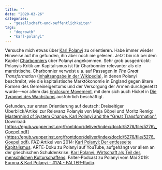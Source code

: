 ```yaml
---
title: ""
date: "2020-03-26"
categories: 
  - "gesellschaft-und-oeffentlichkeiten"
tags: 
  - "degrowth"
  - "karl-polanyi"
---
```


Versuche mich etwas über [Karl Polanyi](https://www.britannica.com/biography/Karl-Polanyi "Karl Polanyi | Hungarian politician | Britannica") zu orientieren. Habe immer wieder Hinweise auf ihn gefunden, ihn aber noch nie gelesen. Jetzt bin ich bei dem Kapitel [Charbonniers](https://editionsladecouverte.fr/catalogue/index-Abondance_et_libert__-9782348046780.html "Abondance et liberté - Pierre CHARBONNIER - Éditions La Découverte") über Polanyi angekommen. Sehr grob ausgedrückt: Polanyis Kritik am Kapitalismus ist für Charbonnier relevanter als die marxistische. Charbonnier verweist u.a. auf Passagen in _The Great Transformation_ ([Inhaltsangabe in der Wikipedia](https://de.wikipedia.org/wiki/Great_Transformation "Great Transformation – Wikipedia")), in denen Polanyi beschreibt, wie die kapitalistische Marktökonomie in England gegen ältere Formen des Gemeineigentums und der Versorgung der Armen durchgesetzt wurde—vor allem das [Enclosure Movement](https://de.wikipedia.org/wiki/Enclosure_Movement "Enclosure Movement – Wikipedia"), mit dem sich auch Hickel in [Die Tyrannei des Wachstums](https://www.dtv.de/buch/jason-hickel-die-tyrannei-des-wachstums-28163/ "Die Tyrannei des Wachstums von Jason Hickel | dtv") ausführlich beschäftigt.

Gefunden, zur ersten Orientierung auf deutsch: Dreiseitiger Überblick/Artikel zur Relevanz Polanyis von Maja Göpel und Moritz Remig: [Mastermind of System Change. Karl Polanyi and the “Great Transformation"](https://www.ingentaconnect.com/content/oekom/gaia/2014/00000023/00000001/art00019;jsessionid=10n6ofxafbd0f.x-ic-live-03 "Mastermind of System Change. Karl Polanyi and the “Great Tr...: Ingenta Connect"), Download: [https://epub.wupperinst.org/frontdoor/deliver/index/docId/5276/file/5276\_Goepel.pdf](https://epub.wupperinst.org/frontdoor/deliver/index/docId/5276/file/5276_Goepel.pdf). FAZ-Artikel von 2014: [Karl Polanyi: Der entfesselte Kapitalismus](https://www.faz.net/aktuell/wirtschaft/wirtschaftswissen/die-weltverbesserer/karl-polanyi-der-entfesselte-kapitalismus-13113650.html "Karl Polanyi: Der entfesselte Kapitalismus - Die Weltverbesserer - FAZ"). ARTE-Doku zu Polanyi auf YouTube, aufgehängt vor allem an der griechischen Schuldenkrise: [Karl Polanyi, Wirtschaft als Teil des menschlichen Kulturschaffens](https://www.youtube.com/watch?v=uBEXV8Upkzw "(36) Karl Polanyi, Wirtschaft als Teil des menschlichen Kulturschaffens 6/6 DOKUMENTATION DEUTSCH - YouTube"). Falter-Podcast zu Polanyi vom Mai 2019: [Europa & Karl Polanyi – #174 - FALTER-Radio](https://www.falter.at/falter/radio/d97505bc67e546d4978374b738dce632/europa-karl-polanyi-174 "Europa & Karl Polanyi – #174 - FALTER-Radio - Podcasts - FALTER.at").
